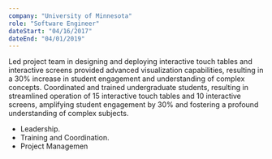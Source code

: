 ```yaml
---
company: "University of Minnesota"
role: "Software Engineer"
dateStart: "04/16/2017"
dateEnd: "04/01/2019"
---
```


Led project team in designing and deploying interactive touch tables and interactive screens provided advanced visualization capabilities, resulting in a 30% increase in student engagement and understanding of complex concepts. Coordinated and trained undergraduate students, resulting in streamlined operation of 15 interactive touch tables and 10 interactive screens, amplifying student engagement by 30% and fostering a profound understanding of complex subjects.

- Leadership.
- Training and Coordination.
- Project Managemen
